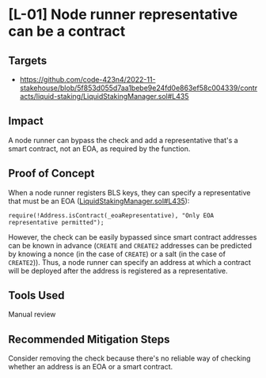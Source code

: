 # [L-01] Node runner representative can be a contract
## Targets
- https://github.com/code-423n4/2022-11-stakehouse/blob/5f853d055d7aa1bebe9e24fd0e863ef58c004339/contracts/liquid-staking/LiquidStakingManager.sol#L435
## Impact
A node runner can bypass the check and add a representative that's a smart contract, not an EOA, as required by the function.
## Proof of Concept
When a node runner registers BLS keys, they can specify a representative that must be an EOA ([LiquidStakingManager.sol#L435](https://github.com/code-423n4/2022-11-stakehouse/blob/5f853d055d7aa1bebe9e24fd0e863ef58c004339/contracts/liquid-staking/LiquidStakingManager.sol#L435)):
```solidity
require(!Address.isContract(_eoaRepresentative), "Only EOA representative permitted");
```

However, the check can be easily bypassed since smart contract addresses can be known in advance (`CREATE` and `CREATE2` addresses can be predicted by knowing a nonce (in the case of `CREATE`) or a salt (in the case of `CREATE2`)). Thus, a node runner can specify an address at which a contract will be deployed after the address is registered as a representative.
## Tools Used
Manual review
## Recommended Mitigation Steps
Consider removing the check because there's no reliable way of checking whether an address is an EOA or a smart contract.
